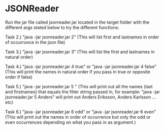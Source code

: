 # JSONReader

Run the jar file called jsonreader.jar located in the target folder with the different args stated below to try the different functions:

Task 2.) "java -jar jsonreader.jar 2"
(This will list first and lastnames in order of occurrunce in the json file)

Task 3.) "java -jar jsonreader.jar 3"
(This will list the first and lastnames in natural order)

Task 4.) "java -jar jsonreader.jar 4 true"  or "java -jar jsonreader.jar 4 false"
(This will print the names in natural order if you pass in true or opposite order if false)

Task 5.) "java -jar jsonreader.jar 5 <filter>"
(This will print out all the names (last and firstnames) that equals the filter string passed in, for example:
"java -jar jsonreader.jar 5 Anders"  will print out Anders Eriksson, Anders Karlsson ... etc)

Task 6.) "java -jar jsonreader.jar 6 odd" or "java -jar jsonreader.jar 6 even"
(This will print out the names in order of occurrence but only the odd or even occurrences depending on what you pass in as argument.)
